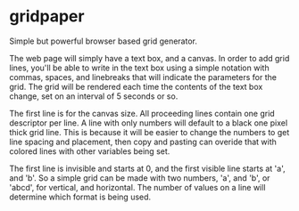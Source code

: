# gridpaper
Simple but powerful browser based grid generator.

The web page will simply have a text box, and a canvas. In order to add grid
lines, you'll be able to write in the text box using a simple notation with
commas, spaces, and linebreaks that will indicate the parameters for the grid.
The grid will be rendered each time the contents of the text box change,
set on an interval of 5 seconds or so.

The first line is for the canvas size. All proceeding lines contain one grid
descriptor per line. A line with only numbers will default to a black one pixel
thick grid line. This is because it will be easier to change the numbers to get
line spacing and placement, then copy and pasting can overide that with colored
lines with other variables being set.

The first line is invisible and starts at 0, and the first visible line starts
at 'a', and 'b'. So a simple grid can be made with two numbers, 'a', and 'b',
or 'abcd', for vertical, and horizontal. The number of values on a line will
determine which format is being used.
